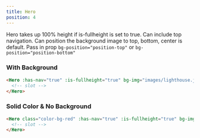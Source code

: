 ```yaml
---
title: Hero
position: 4
---
```


Hero takes up 100% height if is-fullheight is set to true. Can include top navigation.
Can position the background image to top, bottom, center is default.
Pass in prop `bg-position="position-top"` or `bg-position="position-bottom"`

### With Background

```html
<Hero :has-nav="true" :is-fullheight="true" bg-img="images/lighthouse.jpg">
  <!-- slot -->
</Hero>
```

<div class="spacer">

### Solid Color & No Background

```html
<Hero class="color-bg-red" :has-nav="true" :is-fullheight="true" bg-img>
  <!-- slot -->
</Hero>
```

